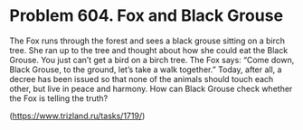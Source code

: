 # Problem 604. Fox and Black Grouse 

The Fox runs through the forest and sees a black grouse sitting on a birch tree. She ran up to the tree and thought about how she could eat the Black Grouse. You just can’t get a bird on a birch tree. The Fox says: “Come down, Black Grouse, to the ground, let’s take a walk together.” Today, after all, a decree has been issued so that none of the animals should touch each other, but live in peace and harmony. How can Black Grouse check whether the Fox is telling the truth?

(https://www.trizland.ru/tasks/1719/)
